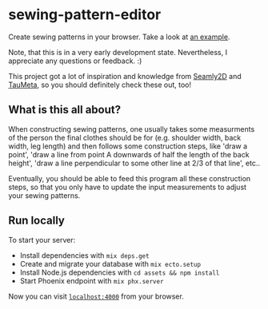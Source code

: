 # sewing-pattern-editor

Create sewing patterns in your browser.  Take a look at [an example](https://sewing-pattern-editor.herokuapp.com/github/kirchner/bodice-block).

Note, that this is in a very early development state.  Nevertheless, I appreciate any questions or feedback. :)

This project got a lot of inspiration and knowledge from [Seamly2D](https://github.com/FashionFreedom/Seamly2D) and [TauMeta](https://github.com/slspencer/TauMeta), so you should definitely check these out, too!


## What is this all about?

When constructing sewing patterns, one usually takes some measurments of the person the final clothes should be for (e.g. shoulder width, back width, leg length) and then follows some construction steps, like 'draw a point', 'draw a line from point A downwards of half the length of the back height', 'draw a line perpendicular to some other line at 2/3 of that line', etc..

Eventually, you should be able to feed this program all these construction steps, so that you only have to update the input measurements to adjust your sewing patterns.


## Run locally

To start your server:

  * Install dependencies with `mix deps.get`
  * Create and migrate your database with `mix ecto.setup`
  * Install Node.js dependencies with `cd assets && npm install`
  * Start Phoenix endpoint with `mix phx.server`

Now you can visit [`localhost:4000`](http://localhost:4000) from your browser.
